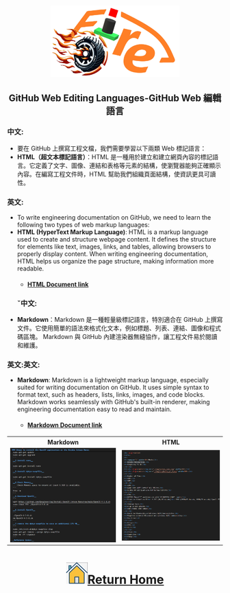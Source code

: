 <div align="center"><img src="../../other/img/logo.png" width=300></div>

## <div align="center">GitHub Web Editing Languages-GitHub Web 編輯語言</div> 
### 中文:
 - 要在 GitHub 上撰寫工程文檔，我們需要學習以下兩類 Web 標記語言：
 - **HTML（超文本標記語言）**：HTML 是一種用於建立和建立網頁內容的標記語言。它定義了文字、圖像、連結和表格等元素的結構，使瀏覽器能夠正確顯示內容。在編寫工程文件時，HTML 幫助我們組織頁面結構，使資訊更具可讀性。
### 英文:
 - To write engineering documentation on GitHub, we need to learn the following two types of web markup languages:
  - **HTML (HyperText Markup Language)**: HTML is a markup language used to create and structure webpage content. It defines the structure for elements like text, images, links, and tables, allowing browsers to properly display content. When writing engineering documentation, HTML helps us organize the page structure, making information more readable.
    - #### [HTML Document link](https://www.w3schools.com/html/)
    ### ˇ中文:
  - **Markdown**：Markdown 是一種輕量級標記語言，特別適合在 GitHub 上撰寫文件。它使用簡單的語法來格式化文本，例如標題、列表、連結、圖像和程式碼區塊。 Markdown 與 GitHub 內建渲染器無縫協作，讓工程文件易於閱讀和維護。
### 英文:英文:
  - **Markdown**: Markdown is a lightweight markup language, especially suited for writing documentation on GitHub. It uses simple syntax to format text, such as headers, lists, links, images, and code blocks. Markdown works seamlessly with GitHub's built-in renderer, making engineering documentation easy to read and maintain. 
    - #### [Markdown Document link](https://markdown.tw/#link)


<div align="center">
<table>
<tr align="center" >
<th>Markdown</th>
<th>HTML</th>
</tr>
<tr align="center">
<td><img src="./img/Markdown.png" width = "500" alt="Markdown 語法"/> </td>
<td><img src="./img/HTML.png" width = "500" alt=">HTML 語法"/> </td>
</tr>
</table>
</div>



# <div align="center">![HOME](../../other/img/home.png)[Return Home](../../)</div>  

